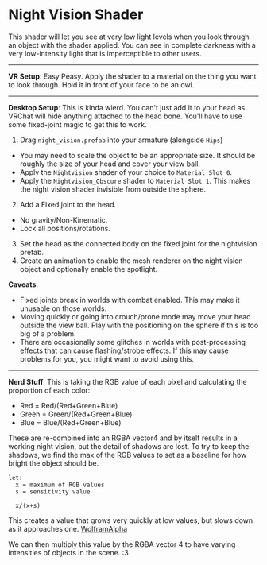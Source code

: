 # Night Vision Shader
This shader will let you see at very low light levels when you look through an object with the shader applied.  You can see in complete darkness with a very low-intensity light that is imperceptible to other users.

---

**VR Setup**: Easy Peasy.  Apply the shader to a material on the thing you want to look through.  Hold it in front of your face to be an owl.

---

**Desktop Setup**: This is kinda wierd.  You can't just add it to your head as VRChat will hide anything attached to the head bone.  You'll have to use some fixed-joint magic to get this to work.

1. Drag `night_vision.prefab` into your armature (alongside `Hips`)
  * You may need to scale the object to be an appropriate size.  It should be roughly the size of your head and cover your view ball.
  * Apply the `Nightvision` shader of your choice to `Material Slot 0`.
  * Apply the `Nightvision_Obscure` shader to `Material Slot 1`.  This makes the night vision shader invisible from outside the sphere.
2. Add a Fixed joint to the head.
  * No gravity/Non-Kinematic.
  * Lock all positions/rotations.
3. Set the head as the connected body on the fixed joint for the nightvision prefab.
4. Create an animation to enable the mesh renderer on the night vision object and optionally enable the spotlight.

**Caveats**:
* Fixed joints break in worlds with combat enabled.  This may make it unusable on those worlds.
* Moving quickly or going into crouch/prone mode may move your head outside the view ball.  Play with the positioning on the sphere if this is too big of a problem.
* There are occasionally some glitches in worlds with post-processing effects that can cause flashing/strobe effects.  If this may cause problems for you, you might want to avoid using this.

---

**Nerd Stuff**:
This is taking the RGB value of each pixel and calculating the proportion of each color:
* Red = Red/(Red+Green+Blue)
* Green = Green/(Red+Green+Blue)
* Blue = Blue/(Red+Green+Blue)

These are re-combined into an RGBA vector4 and by itself results in a working night vision, but the detail of shadows are lost. To try to keep the shadows, we find the max of the RGB values to set as a baseline for how bright the object should be.

```
let:
  x = maximum of RGB values
  s = sensitivity value

  x/(x+s)
```
This creates a value that grows very quickly at low values, but slows down as it approaches one. [WolframAlpha](https://www.wolframalpha.com/input/?i=graph+x%2F%28x%2B.1%29+from+0+to+1)

We can then multiply this value by the RGBA vector 4 to have varying intensities of objects in the scene. :3
